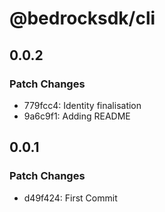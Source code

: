 # @bedrocksdk/cli

## 0.0.2

### Patch Changes

- 779fcc4: Identity finalisation
- 9a6c9f1: Adding README

## 0.0.1

### Patch Changes

- d49f424: First Commit
